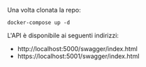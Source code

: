 Una volta clonata la repo:
```
docker-compose up -d
```

L'API è disponibile ai seguenti indirizzi:
- http://localhost:5000/swagger/index.html
- https://localhost:5001/swagger/index.html
